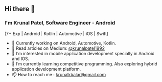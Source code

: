 ## Hi there 👋
### I'm Krunal Patel, Software Engineer - Android
(7+ Exp | Android | Kotlin | Automotive | iOS | Swift)

- 👀 Currently working on Android, Automotive, Kotlin.
- 📝 Read articles on Medium: [@krunalpatel1992](https://medium.com/@krunalpatel1992)
- 👀 I’m interested in mobile application development specially in Android and IOS. 
- 🌱 I’m currently learning competitive programming. Also exploring hybrid application development platform.
- 📫 How to reach me : krunalkbalar@gmail.com

<!---
- 💞️ I’m looking to collaborate on ...
- 📫 How to reach me ...
--->
<!---
krunal1992/krunal1992 is a ✨ special ✨ repository because its `README.md` (this file) appears on your GitHub profile.
You can click the Preview link to take a look at your changes.
--->
